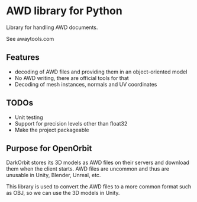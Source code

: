 # AWD library for Python

Library for handling AWD documents.

See awaytools.com

## Features
* decoding of AWD files and providing them in an object-oriented model
* No AWD writing, there are official tools for that
* Decoding of mesh instances, normals and UV coordinates

## TODOs
* Unit testing
* Support for precision levels other than float32
* Make the project packageable

## Purpose for OpenOrbit

DarkOrbit stores its 3D models as AWD files on their servers and download them when the client starts.
AWD files are uncommon and thus are unusable in Unity, Blender, Unreal, etc.

This library is used to convert the AWD files to a more common format such as OBJ, so we can use the 3D models in Unity.
